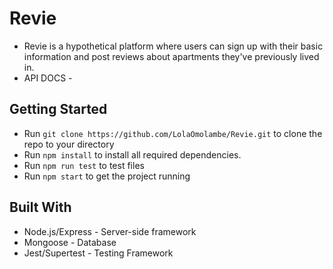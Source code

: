 # Revie

- Revie is a hypothetical platform where users can sign up with their basic information and post reviews about apartments they've previously lived in.
- API DOCS -   <br />


## Getting Started
- Run ```git clone https://github.com/LolaOmolambe/Revie.git``` to clone the repo to your directory
- Run ``` npm install ``` to install all required dependencies.
- Run ```npm run test``` to test files
- Run ```npm start``` to get the project running

## Built With
- Node.js/Express - Server-side framework
- Mongoose - Database
- Jest/Supertest - Testing Framework
